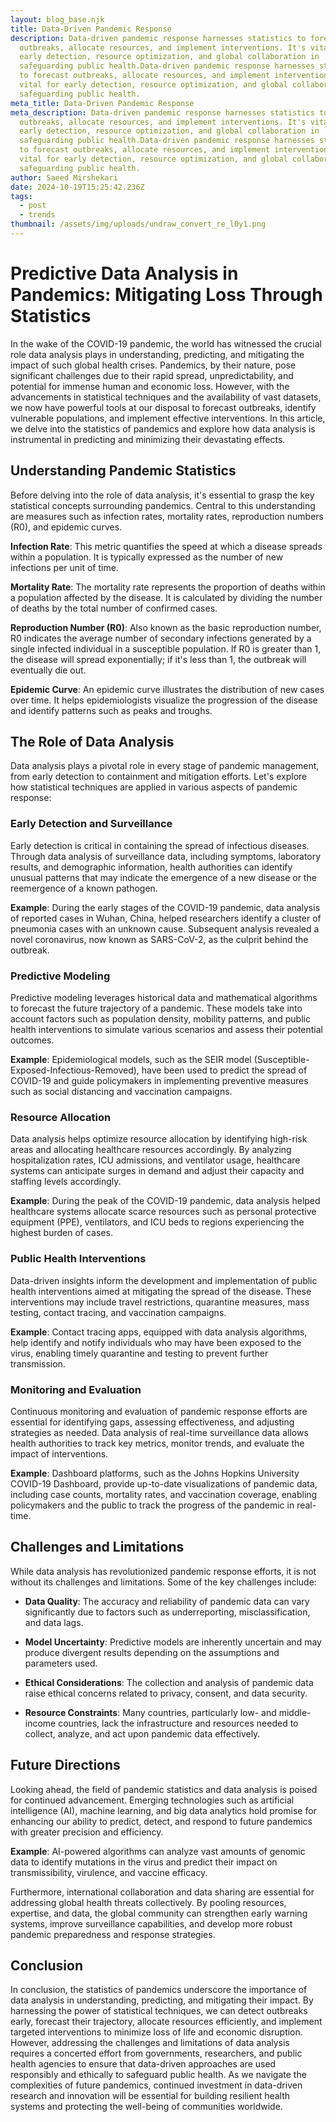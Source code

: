 ```yaml
---
layout: blog_base.njk
title: Data-Driven Pandemic Response
description: Data-driven pandemic response harnesses statistics to forecast
  outbreaks, allocate resources, and implement interventions. It's vital for
  early detection, resource optimization, and global collaboration in
  safeguarding public health.Data-driven pandemic response harnesses statistics
  to forecast outbreaks, allocate resources, and implement interventions. It's
  vital for early detection, resource optimization, and global collaboration in
  safeguarding public health.
meta_title: Data-Driven Pandemic Response
meta_description: Data-driven pandemic response harnesses statistics to forecast
  outbreaks, allocate resources, and implement interventions. It's vital for
  early detection, resource optimization, and global collaboration in
  safeguarding public health.Data-driven pandemic response harnesses statistics
  to forecast outbreaks, allocate resources, and implement interventions. It's
  vital for early detection, resource optimization, and global collaboration in
  safeguarding public health.
author: Saeed Mirshekari
date: 2024-10-19T15:25:42.236Z
tags:
  - post
  - trends
thumbnail: /assets/img/uploads/undraw_convert_re_l0y1.png
---
```

# Predictive Data Analysis in Pandemics: Mitigating Loss Through Statistics

In the wake of the COVID-19 pandemic, the world has witnessed the crucial role data analysis plays in understanding, predicting, and mitigating the impact of such global health crises. Pandemics, by their nature, pose significant challenges due to their rapid spread, unpredictability, and potential for immense human and economic loss. However, with the advancements in statistical techniques and the availability of vast datasets, we now have powerful tools at our disposal to forecast outbreaks, identify vulnerable populations, and implement effective interventions. In this article, we delve into the statistics of pandemics and explore how data analysis is instrumental in predicting and minimizing their devastating effects.

## Understanding Pandemic Statistics

Before delving into the role of data analysis, it's essential to grasp the key statistical concepts surrounding pandemics. Central to this understanding are measures such as infection rates, mortality rates, reproduction numbers (R0), and epidemic curves.

**Infection Rate**: This metric quantifies the speed at which a disease spreads within a population. It is typically expressed as the number of new infections per unit of time.

**Mortality Rate**: The mortality rate represents the proportion of deaths within a population affected by the disease. It is calculated by dividing the number of deaths by the total number of confirmed cases.

**Reproduction Number (R0)**: Also known as the basic reproduction number, R0 indicates the average number of secondary infections generated by a single infected individual in a susceptible population. If R0 is greater than 1, the disease will spread exponentially; if it's less than 1, the outbreak will eventually die out.

**Epidemic Curve**: An epidemic curve illustrates the distribution of new cases over time. It helps epidemiologists visualize the progression of the disease and identify patterns such as peaks and troughs.

## The Role of Data Analysis

Data analysis plays a pivotal role in every stage of pandemic management, from early detection to containment and mitigation efforts. Let's explore how statistical techniques are applied in various aspects of pandemic response:

### Early Detection and Surveillance

Early detection is critical in containing the spread of infectious diseases. Through data analysis of surveillance data, including symptoms, laboratory results, and demographic information, health authorities can identify unusual patterns that may indicate the emergence of a new disease or the reemergence of a known pathogen.

**Example**: During the early stages of the COVID-19 pandemic, data analysis of reported cases in Wuhan, China, helped researchers identify a cluster of pneumonia cases with an unknown cause. Subsequent analysis revealed a novel coronavirus, now known as SARS-CoV-2, as the culprit behind the outbreak.

### Predictive Modeling

Predictive modeling leverages historical data and mathematical algorithms to forecast the future trajectory of a pandemic. These models take into account factors such as population density, mobility patterns, and public health interventions to simulate various scenarios and assess their potential outcomes.

**Example**: Epidemiological models, such as the SEIR model (Susceptible-Exposed-Infectious-Removed), have been used to predict the spread of COVID-19 and guide policymakers in implementing preventive measures such as social distancing and vaccination campaigns.

### Resource Allocation

Data analysis helps optimize resource allocation by identifying high-risk areas and allocating healthcare resources accordingly. By analyzing hospitalization rates, ICU admissions, and ventilator usage, healthcare systems can anticipate surges in demand and adjust their capacity and staffing levels accordingly.

**Example**: During the peak of the COVID-19 pandemic, data analysis helped healthcare systems allocate scarce resources such as personal protective equipment (PPE), ventilators, and ICU beds to regions experiencing the highest burden of cases.

### Public Health Interventions

Data-driven insights inform the development and implementation of public health interventions aimed at mitigating the spread of the disease. These interventions may include travel restrictions, quarantine measures, mass testing, contact tracing, and vaccination campaigns.

**Example**: Contact tracing apps, equipped with data analysis algorithms, help identify and notify individuals who may have been exposed to the virus, enabling timely quarantine and testing to prevent further transmission.

### Monitoring and Evaluation

Continuous monitoring and evaluation of pandemic response efforts are essential for identifying gaps, assessing effectiveness, and adjusting strategies as needed. Data analysis of real-time surveillance data allows health authorities to track key metrics, monitor trends, and evaluate the impact of interventions.

**Example**: Dashboard platforms, such as the Johns Hopkins University COVID-19 Dashboard, provide up-to-date visualizations of pandemic data, including case counts, mortality rates, and vaccination coverage, enabling policymakers and the public to track the progress of the pandemic in real-time.

## Challenges and Limitations

While data analysis has revolutionized pandemic response efforts, it is not without its challenges and limitations. Some of the key challenges include:

- **Data Quality**: The accuracy and reliability of pandemic data can vary significantly due to factors such as underreporting, misclassification, and data lags.

- **Model Uncertainty**: Predictive models are inherently uncertain and may produce divergent results depending on the assumptions and parameters used.

- **Ethical Considerations**: The collection and analysis of pandemic data raise ethical concerns related to privacy, consent, and data security.

- **Resource Constraints**: Many countries, particularly low- and middle-income countries, lack the infrastructure and resources needed to collect, analyze, and act upon pandemic data effectively.

## Future Directions

Looking ahead, the field of pandemic statistics and data analysis is poised for continued advancement. Emerging technologies such as artificial intelligence (AI), machine learning, and big data analytics hold promise for enhancing our ability to predict, detect, and respond to future pandemics with greater precision and efficiency.

**Example**: AI-powered algorithms can analyze vast amounts of genomic data to identify mutations in the virus and predict their impact on transmissibility, virulence, and vaccine efficacy.

Furthermore, international collaboration and data sharing are essential for addressing global health threats collectively. By pooling resources, expertise, and data, the global community can strengthen early warning systems, improve surveillance capabilities, and develop more robust pandemic preparedness and response strategies.

## Conclusion

In conclusion, the statistics of pandemics underscore the importance of data analysis in understanding, predicting, and mitigating their impact. By harnessing the power of statistical techniques, we can detect outbreaks early, forecast their trajectory, allocate resources efficiently, and implement targeted interventions to minimize loss of life and economic disruption. However, addressing the challenges and limitations of data analysis requires a concerted effort from governments, researchers, and public health agencies to ensure that data-driven approaches are used responsibly and ethically to safeguard public health. As we navigate the complexities of future pandemics, continued investment in data-driven research and innovation will be essential for building resilient health systems and protecting the well-being of communities worldwide.